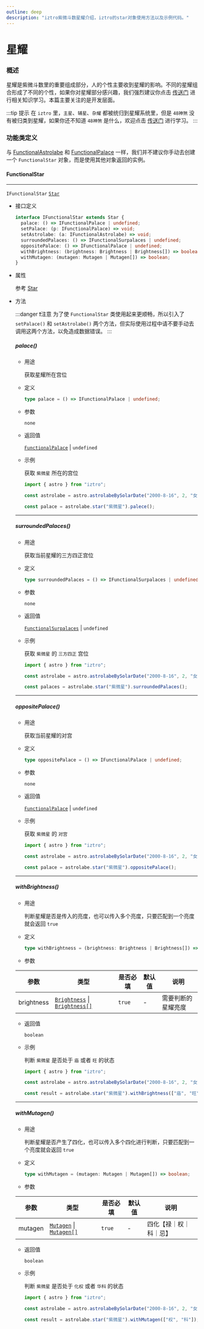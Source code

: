 ```yaml
---
outline: deep
description: "iztro紫微斗数星耀介绍，iztro的star对象使用方法以及示例代码。"
---
```


# 星耀

### 概述

星耀是紫微斗数里的重要组成部分，人的个性主要收到星耀的影响。不同的星耀组合形成了不同的个性，如果你对星耀部分感兴趣，我们强烈建议你点击 [传送门](/learn/star.md) 进行相关知识学习。本篇主要关注的是开发层面。

:::tip 提示
在 `iztro` 里，`主星`、`辅星`、`杂耀` 都被统归到星耀系统里，但是 `48神煞` 没有被归类到星耀，如果你还不知道 `48神煞` 是什么，欢迎点击 [传送门](/learn/dec-star.md) 进行学习。
:::

### 功能类定义

与 [FunctionalAstrolabe](./astrolabe.md#functionalastrolabe) 和 [FunctionalPalace](./palace.md#functionalpalace) 一样，我们并不建议你手动去创建一个 `FunctionalStar` 对象，而是使用其他对象返回的实例。

#### FunctionalStar <Badge type="warning" text="^1.2.0" />

---

<Badge type="tip" text="implements" /> `IFunctionalStar` <Badge type="tip" text="extends" /> [`Star`](/type-definition.md#star)

- 接口定义

  ```ts
  interface IFunctionalStar extends Star {
    palace: () => IFunctionalPalace | undefined;
    setPalace: (p: IFunctionalPalace) => void;
    setAstrolabe: (a: IFunctionalAstrolabe) => void;
    surroundedPalaces: () => IFunctionalSurpalaces | undefined;
    oppositePalace: () => IFunctionalPalace | undefined;
    withBrightness: (brightness: Brightness | Brightness[]) => boolean;
    withMutagen: (mutagen: Mutagen | Mutagen[]) => boolean;
  }
  ```

- 属性
  
  参考 [Star](/type-definition.md#star)

- 方法

  :::danger ❗️注意
  为了使 `FunctionalStar` 类使用起来更顺畅，所以引入了 `setPalace()` 和 `setAstrolabe()` 两个方法，但实际使用过程中请不要手动去调用这两个方法，以免造成数据错误。
  :::

  ##### palace()

  - 用途

    获取星耀所在宫位

  - 定义

    ```ts
    type palace = () => IFunctionalPalace | undefined;
    ```

  - 参数

    `none`

  - 返回值

    [`FunctionalPalace`](palace.md#functionalpalace) | `undefined`
  
  - 示例

    获取 `紫微星` 所在的宫位

    ```ts
    import { astro } from "iztro";

    const astrolabe = astro.astrolabeBySolarDate("2000-8-16", 2, "女", true, "zh-CN");

    const palace = astrolabe.star("紫微星").palece();
    ```

  ***

  ##### surroundedPalaces()

  - 用途

    获取当前星耀的三方四正宫位

  - 定义

    ```ts
    type surroundedPalaces = () => IFunctionalSurpalaces | undefined;
    ```

  - 参数

    `none`

  - 返回值

    [`FunctionalSurpalaces`](palace.md#functionalsurpalaces) | `undefined`
  
  - 示例

    获取 `紫微星` 的 `三方四正` 宫位

    ```ts
    import { astro } from "iztro";

    const astrolabe = astro.astrolabeBySolarDate("2000-8-16", 2, "女", true, "zh-CN");

    const palaces = astrolabe.star("紫微星").surroundedPalaces();
    ```

  ***

  ##### oppositePalace()

  - 用途

    获取当前星耀的对宫

  - 定义

    ```ts
    type oppositePalace = () => IFunctionalPalace | undefined;
    ```

  - 参数

    `none`

  - 返回值

    [`FunctionalPalace`](palace.md#functionalpalace) | `undefined`
  
  - 示例

    获取 `紫微星` 的 `对宫`

    ```ts
    import { astro } from "iztro";

    const astrolabe = astro.astrolabeBySolarDate("2000-8-16", 2, "女", true, "zh-CN");

    const palace = astrolabe.star("紫微星").oppositePalace();
    ```

  ***

  ##### withBrightness()

  - 用途

    判断星耀是否是传入的亮度，也可以传入多个亮度，只要匹配到一个亮度就会返回 `true`

  - 定义

    ```ts
    type withBrightness = (brightness: Brightness | Brightness[]) => boolean;
    ```

  - 参数

  
   | 参数        | 类型                                      | 是否必填 | 默认值 | 说明                 |
   | ----------- | --------------------------------------- | -------- | ------ | -------------------- |
   | brightness |  [ `Brightness`](/type-definition.md#brightness) \| [`Brightness[]`]((/type-definition.md#brightness)) | `true`   | -      | 需要判断的星耀亮度  |

  - 返回值

    `boolean`
  
  - 示例

    判断 `紫微星` 是否处于 `庙` 或者 `旺` 的状态

    ```ts
    import { astro } from "iztro";

    const astrolabe = astro.astrolabeBySolarDate("2000-8-16", 2, "女", true, "zh-CN");

    const result = astrolabe.star("紫微星").withBrightness(["庙", "旺"]);
    ```

  ***

  ##### withMutagen()

  - 用途

    判断星耀是否产生了四化，也可以传入多个四化进行判断，只要匹配到一个亮度就会返回 `true`

  - 定义

    ```ts
    type withMutagen = (mutagen: Mutagen | Mutagen[]) => boolean;
    ```

  - 参数

  
   | 参数        | 类型                                      | 是否必填 | 默认值 | 说明                 |
   | ----------- | --------------------------------------- | -------- | ------ | -------------------- |
   | mutagen |  [ `Mutagen`](/type-definition.md#mutagen) \| [`Mutagen[]`]((/type-definition.md#mutagen)) | `true`   | -      | 四化【禄｜权｜科｜忌】  |

  - 返回值

    `boolean`
  
  - 示例

    判断 `紫微星` 是否处于 `化权` 或者 `华科` 的状态

    ```ts
    import { astro } from "iztro";

    const astrolabe = astro.astrolabeBySolarDate("2000-8-16", 2, "女", true, "zh-CN");

    const result = astrolabe.star("紫微星").withMutagen(["权", "科"]);
    ```
